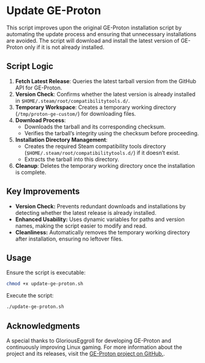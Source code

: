 # Update GE-Proton

This script improves upon the original GE-Proton installation script by automating the update process and ensuring that unnecessary installations are avoided. The script will download and install the latest version of GE-Proton only if it is not already installed.

## Script Logic

1. **Fetch Latest Release**: Queries the latest tarball version from the GitHub API for GE-Proton.
2. **Version Check**: Confirms whether the latest version is already installed in `$HOME/.steam/root/compatibilitytools.d/`.
3. **Temporary Workspace**: Creates a temporary working directory (`/tmp/proton-ge-custom/`) for downloading files.
4. **Download Process**:
   - Downloads the tarball and its corresponding checksum.
   - Verifies the tarball’s integrity using the checksum before proceeding.
5. **Installation Directory Management**:
   - Creates the required Steam compatibility tools directory (`$HOME/.steam/root/compatibilitytools.d/`) if it doesn’t exist.
   - Extracts the tarball into this directory.
6. **Cleanup**: Deletes the temporary working directory once the installation is complete.

## Key Improvements

- **Version Check:** Prevents redundant downloads and installations by detecting whether the latest release is already installed.
- **Enhanced Usability:** Uses dynamic variables for paths and version names, making the script easier to modify and read.
- **Cleanliness:** Automatically removes the temporary working directory after installation, ensuring no leftover files.

## Usage

Ensure the script is executable:

```bash
chmod +x update-ge-proton.sh
```

Execute the script: 
```bash
./update-ge-proton.sh

```

## Acknowledgments

A special thanks to GloriousEggroll for developing GE-Proton and continuously improving Linux gaming. For more information about the project and its releases, visit the [GE-Proton project on GitHub.](https://github.com/GloriousEggroll/proton-ge-custom).
